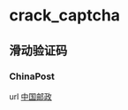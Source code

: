# crack_captcha

## 滑动验证码

### ChinaPost

url [中国邮政](https://github.com/LuMitchell/crack_captcha/tree/master/chinapost)
